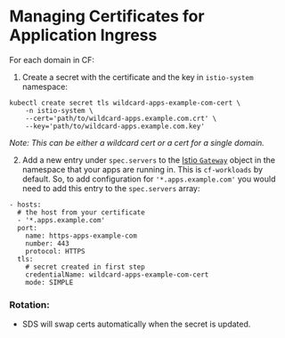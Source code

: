 # Managing Certificates for Application Ingress

For each domain in CF:

1. Create a secret with the certificate and the key in `istio-system` namespace:
```
kubectl create secret tls wildcard-apps-example-com-cert \
    -n istio-system \
    --cert='path/to/wildcard-apps.example.com.crt' \
    --key='path/to/wildcard-apps.example.com.key'
```

_Note: This can be either a wildcard cert or a cert for a single domain._

2. Add a new entry under `spec.servers` to the [Istio `Gateway`](https://istio.io/docs/reference/config/networking/gateway/) object in the namespace that your apps are running in. This is `cf-workloads` by default. So, to add configuration for `'*.apps.example.com'` you would need to add this entry to the `spec.servers` array:
```
- hosts:
  # the host from your certificate
  - '*.apps.example.com'
  port:
    name: https-apps-example-com
    number: 443
    protocol: HTTPS
  tls:
    # secret created in first step
    credentialName: wildcard-apps-example-com-cert
    mode: SIMPLE
```

### Rotation:

- SDS will swap certs automatically when the secret is updated.
